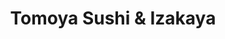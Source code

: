 ---
layout: place
title: "Tomoya Sushi & Izakaya"
permalink: /california/woodland-hills/tomoya-sushi-izakaya.html
stateAbbr: CA
stateName: California
cityName: Woodland Hills
seo:
  name: "Tomoya Sushi & Izakaya"
  type: Restaurant
  links: https://tomoyausa.com/?utm_source=google
description: "Lively, modern eatery featuring an extensive menu of creative sushi, cooked Japanese fare & sake. Tomoya Sushi & Izakaya serves delicious sushi in Woodland Hills, California. Try fresh Japanese dishes for a great dining experience. Available for takeout, delivery, lunch, and dinner."
place_id: ChIJecApyqaewoARvLHyyK-qNnU
photos:
  - name: >-
      places/ChIJecApyqaewoARvLHyyK-qNnU/photos/AeeoHcLfjTQs_WMRMkEFKb7ENJsUQIF5N3UuyOyqy67IELYDJ5SPw_IrqXJ2oq7NUpbMiSMtg4-_I5Vuu-x5Pf3gnVMeIY-FozuhQ1iEjh8baRigI04qnkSTusMuL8HOmaXhN988rnlkMc0IYSu2JT0iZ6Q9xEJtL9tPXv9xZMiYo7u3BRbwLrVsRhnD_rExVTbHzyJs7PPreCwra6dqmnIYqWk_KtE7qzbzxg5cCNN1tE04myxHb1N4bbXqk-7wjEtyZoS4EdmHc0HSNJIV8jD7QQ5UqClew_WK9_btS0lQ9tzq-9_298eTslsqgBS51ireQQ5iSiNmbIjTHTBGLHoqkGJ5VqK7wNs-m-gOI1TXSGNdK0H0N9DC2eHanrpJ65J4Imo19_xbMrPhPWMg0tsj9Nbp9swr28aSdMFw6cTGk2w
    widthPx: 4800
    heightPx: 3600
    authorAttributions:
      - displayName: HuckleBeary
        uri: https://maps.google.com/maps/contrib/110575962037442038796
        photoUri: >-
          https://lh3.googleusercontent.com/a-/ALV-UjVzE2IBkpcVnKFSOgpOi_Egi1lq9LqkVg7ADbygWwHULs-vKq38NA=s100-p-k-no-mo
    flagContentUri: >-
      https://www.google.com/local/imagery/report/?cb_client=maps_api_places.places_api&image_key=!1e10!2sCIHM0ogKEICAgID3htLFEA&hl=en-US
    googleMapsUri: >-
      https://www.google.com/maps/place//data=!3m4!1e2!3m2!1sCIHM0ogKEICAgID3htLFEA!2e10!4m2!3m1!1s0x80c29ea6ca29c079:0x7536aaafc8f2b1bc
  - name: >-
      places/ChIJecApyqaewoARvLHyyK-qNnU/photos/AeeoHcJKlTNdx2VgmBHm58N312nV06j6B9s0HKNgfxFP-YaLLvthk4__kN10LLeICpEy_ZnQ89_ngIk3_Yy0097QCbuHVcEyPf86geNuzc05XoSBiz8bfsdK1AatDAUDZKEAn9hdSP2u9l9CtmaLd-LL4bJp0hQJoNVo1rJnV6EydMrupQd8H7x0PAA9ki_3g4T7LdVQaGvg0AEMxd65PPbaTOgoDPKNUfYmQcsBdwILQDylpLR1WCTcL5xrZ8OmORQxCSWIopavy7JrGI6VXXawurJJXTi8c_QAKJZMTdm2s_IryA
    widthPx: 1800
    heightPx: 1414
    authorAttributions:
      - displayName: Tomoya Sushi & Izakaya
        uri: https://maps.google.com/maps/contrib/115069465773121818657
        photoUri: >-
          https://lh3.googleusercontent.com/a/ACg8ocL6CrkhnQ_grIu-KoRn3eKjr388UcrQnY207G0wr-9bmKTy1w=s100-p-k-no-mo
    flagContentUri: >-
      https://www.google.com/local/imagery/report/?cb_client=maps_api_places.places_api&image_key=!1e10!2sAF1QipPxTLHQLFQngB78T1IVfT3gdU7Ld_CcQtwoUjAO&hl=en-US
    googleMapsUri: >-
      https://www.google.com/maps/place//data=!3m4!1e2!3m2!1sAF1QipPxTLHQLFQngB78T1IVfT3gdU7Ld_CcQtwoUjAO!2e10!4m2!3m1!1s0x80c29ea6ca29c079:0x7536aaafc8f2b1bc
  - name: >-
      places/ChIJecApyqaewoARvLHyyK-qNnU/photos/AeeoHcKqAs7rcTxI68CJt3YEYKQwtwErPP3TJb4UuUoaKF2zWUuQZflt-KbGIurAGbdxrrThFoiqPmQkKq1vuaeC1GUcrnQAR6a_a4jmknNj-D7Hc-zwDQ-YXpp94EkBxSTFpfvr0p3sTqePHykUYCU6NVTFEaJVKWMvR7lqXbizuf_uDCiCn2Dkb3Vy5zN_r_YwTKFxPeccBPeXWPal2c1kfeiQnb_jd-QdFC71CxagEg2C96LLciY26FyJdi2tXy75BJtA-DeQXp3UgkvoLYb6ilb6BJGUY5TuOVX6IrOTslI6icL_hho-fTtmMNabeLOG3atxWu0PfyUBrlLtNGZnE18pXXe5iO_JFGUMjSpwlMBirfM3lwUzZ19inv3xz-49iPr7Tl8D-I4Uvnpuo2AP1XEEp2U7GsUQM6mxLdjtqBA
    widthPx: 4624
    heightPx: 3472
    authorAttributions:
      - displayName: Taylor Ketterling
        uri: https://maps.google.com/maps/contrib/114119141674479719293
        photoUri: >-
          https://lh3.googleusercontent.com/a-/ALV-UjWSSg4OnenY2_p0QVVMhh4aVuU07iSJl4IHk8Qlkx6px_2ZITpA=s100-p-k-no-mo
    flagContentUri: >-
      https://www.google.com/local/imagery/report/?cb_client=maps_api_places.places_api&image_key=!1e10!2sCIHM0ogKEICAgID37e-2Pg&hl=en-US
    googleMapsUri: >-
      https://www.google.com/maps/place//data=!3m4!1e2!3m2!1sCIHM0ogKEICAgID37e-2Pg!2e10!4m2!3m1!1s0x80c29ea6ca29c079:0x7536aaafc8f2b1bc
  - name: >-
      places/ChIJecApyqaewoARvLHyyK-qNnU/photos/AeeoHcLwombcsBNT2oskHa5id7X1QAzaR8nm2f5DIk2bjwOLBtKHz04mzdP4Gix2vnvviS75wAg-7RlxvsQ6yW-r45u4A5d5FYBUOBVHvoczH_xBP4j_oak0YSrXA9SJreafOXi-8E_Amch5Esg3HDgMU42an9vimSUdvbPfWyr3A5tNLgPh_zHOcLn-i5__XaKDbzuoqtVoe-VrT6HPLOr8VwtZ9yhtRzT9O7wmcRfOCe4mhKEMnga-KIAw0DVjBjCv9pbDKwt-K2DvEkOIpY5MgemEeVuAix88xFxAJFxDmSAGKSxq7tpl4K9p_h2NUo29gmO1kaVINQTPT8JawiPowy5QKSUxwdfoO_mf7ugmNTFcLrXL6WrqNW9BMXIrXj14JBJbjtT1X4Fbdeqs0HdPH012qqMm99XP58Z9L9C4zE0
    widthPx: 4000
    heightPx: 1868
    authorAttributions:
      - displayName: Yessica Quezada López
        uri: https://maps.google.com/maps/contrib/112598944794125220468
        photoUri: >-
          https://lh3.googleusercontent.com/a-/ALV-UjUIo4yB6z-99cqjijCKzidbOANZNdToDz4AZvKTpXwY2gtK0SNq=s100-p-k-no-mo
    flagContentUri: >-
      https://www.google.com/local/imagery/report/?cb_client=maps_api_places.places_api&image_key=!1e10!2sCIHM0ogKEICAgID7odr_HQ&hl=en-US
    googleMapsUri: >-
      https://www.google.com/maps/place//data=!3m4!1e2!3m2!1sCIHM0ogKEICAgID7odr_HQ!2e10!4m2!3m1!1s0x80c29ea6ca29c079:0x7536aaafc8f2b1bc
  - name: >-
      places/ChIJecApyqaewoARvLHyyK-qNnU/photos/AeeoHcI_Og-BSsdgDasdzwmmEnxPZJH9v2y-VYOxnluSUtXmgThV4QPT42zefMYSN16O1pyJL7MuHzA9tccg2yV0-P2Jg7tSYBLK8Db2WF7LYckboGFlBiEKJffL9iYFf8ApZZY6gRczUzxt_x12qthI9qMJpScFujxbEJ0bSva2B4ITSYl4RZ2EbPs7qG1fiZvE0tpZa2VJ9x8mtA0goDNaG23iAI6qntz2EOY82cPkV1E6wx3fia2vNX1shdlqVGmH-P4TWDbLNfzQ_oB4YqoFCHnPLwswzSOyBWfO8MnuEElYjJeaDIB3nMMA4Cd57TlSztlxUaQAn7FdYEx4aCQ0GFuuf9g7M5DRvO19SC59fUSVQ9npYtkkq4qFXl1mz6erXXOiwJfPStIrsAlxn6umYsQcaNcsJ_dOvfEbnalPsC--n1U
    widthPx: 3000
    heightPx: 4000
    authorAttributions:
      - displayName: Matan Benarush
        uri: https://maps.google.com/maps/contrib/117422932363319305375
        photoUri: >-
          https://lh3.googleusercontent.com/a-/ALV-UjUDnFvy4qGeHJpRd1tRV4v9h8sYOcuYmSSrVdNWjVEuE5WaR23edw=s100-p-k-no-mo
    flagContentUri: >-
      https://www.google.com/local/imagery/report/?cb_client=maps_api_places.places_api&image_key=!1e10!2sCIHM0ogKEICAgIC7iM6UxgE&hl=en-US
    googleMapsUri: >-
      https://www.google.com/maps/place//data=!3m4!1e2!3m2!1sCIHM0ogKEICAgIC7iM6UxgE!2e10!4m2!3m1!1s0x80c29ea6ca29c079:0x7536aaafc8f2b1bc
  - name: >-
      places/ChIJecApyqaewoARvLHyyK-qNnU/photos/AeeoHcJand-9Nk6tWGJDzH9TvcRRSk1wgxvC8wo0D4W8mKTXh3DtnuT4VNBn_i3pNRjQAb_pZljtH06EwQRZwk11we7vGh1j09NPbvsjL0JhIGoar6OBO3ZH-tqGxrEk5S6WFSf1Fn-HVyeYLM1r3Dhv9NIS43uhVRWdWCZA9lYD_yo6oQDOtQfXikMInAJSK5Rq2pNe01A_oGHjwUrvpw_7mybm0bNxdxOTMQtOZIMXGSzOJOTwi8xYrcso5ovY1VVNQO54eVM6CeWi-oaRWo0l1aVohWkXZqLKhc5TC3YRKrAibB50qnsTLX9mAheA4pwH1Jc6FRduZVR5bjDPNv8tt3z9zGBvA1DB0QosEVy5vxyQiUEvJdOwC_5orimIauorPOvnYAD96zWVyLZdDxdvPHJSlxce7yJ-34olYul23cavOSx1
    widthPx: 3024
    heightPx: 4032
    authorAttributions:
      - displayName: Carissa Liu
        uri: https://maps.google.com/maps/contrib/110025222509596900023
        photoUri: >-
          https://lh3.googleusercontent.com/a/ACg8ocJDrYwk7Ho-adW8TUPoslfDa8WnCFuKOAlm6eNeQYqWm07pyw=s100-p-k-no-mo
    flagContentUri: >-
      https://www.google.com/local/imagery/report/?cb_client=maps_api_places.places_api&image_key=!1e10!2sCIHM0ogKEICAgIC51LO5lgE&hl=en-US
    googleMapsUri: >-
      https://www.google.com/maps/place//data=!3m4!1e2!3m2!1sCIHM0ogKEICAgIC51LO5lgE!2e10!4m2!3m1!1s0x80c29ea6ca29c079:0x7536aaafc8f2b1bc
  - name: >-
      places/ChIJecApyqaewoARvLHyyK-qNnU/photos/AeeoHcKZDdhcKpdF2HVCktFRxSd3c3rgvm1zzyTd_eDHBYTgA5PC1UKH9w_2pukkF1Exx4AF5Q7kFAEi12im8zcO_Wao4s2H30f6ktBnDloMkufdycbwnUco6BE7bparIudFJq5VR3T4Lq9U4ti97sz_d3FbWMtngpxcD8tnNkgPG4H8dmlOMcds-SRdPJNgmWOFe5QF41LSLD4YQj8uHNiU049BAAFK3dL6wPK_YThbk_-dIa3fFwDPo_rbbc_EGANoEsvgYMxUOjX8MoTqB5jBlBeBtjqcHJ5h8P3FxmY5rwPY0-Ge3WIcRu5DHioD8LFzcqJDPFckxAvf_m3_wTGznzPstKdshBgG3dO2zZszHamD6nyYHr7EtX_4wthzX-8ccdQYBGysnrPqDublIhpYq9Hpedff0ijP5w9GeLmZ6Sc
    widthPx: 3000
    heightPx: 4000
    authorAttributions:
      - displayName: Apryl Redbird
        uri: https://maps.google.com/maps/contrib/110255028092983073637
        photoUri: >-
          https://lh3.googleusercontent.com/a-/ALV-UjWVmuEQVL9jOj9Y62FD8_Rt-pMB0MBXVyDKngwTIFU2QfYKSR4m=s100-p-k-no-mo
    flagContentUri: >-
      https://www.google.com/local/imagery/report/?cb_client=maps_api_places.places_api&image_key=!1e10!2sCIHM0ogKEICAgIClh7vNJw&hl=en-US
    googleMapsUri: >-
      https://www.google.com/maps/place//data=!3m4!1e2!3m2!1sCIHM0ogKEICAgIClh7vNJw!2e10!4m2!3m1!1s0x80c29ea6ca29c079:0x7536aaafc8f2b1bc
  - name: >-
      places/ChIJecApyqaewoARvLHyyK-qNnU/photos/AeeoHcJ15paOruPA700MbiIlx9wKDXJqYRDEqYzz_zzqdMM_x2WU1wQjpaNBtjZO9LE8p8DIMCGLFdSELRcqPDflzaoxrTgvMZx14DspEp7MX1d8bmjcgzbF0afxaWGScA4RYgaSO-3ZFOkVdU3iRtVJd4C66aO-MH7udj1tYkrR2zMZYyQIin0DVGdB_Y4d1b0w0cNjcIk-fh5jd81chjM-FnUONnfHm9_PUM6TWeNzOgiOhKxZWoVp94oTHufXYS7HNQOnB7VM45wThtf_6WG76FtCt1BvBPly-8kTr5F2AzeN4sTmekcuHLI5JktNoSTcmlGD5j8zQTBSV0-MwZYLudTb9wYTmfrnXyAzNaF8Tuj_lM9uFbqcsqNReRbSTAfJ7NL74fkYuklic1cyEeTdJeYiZKVPAKSRRMcyRCA4Lkfq7iDa
    widthPx: 1080
    heightPx: 1920
    authorAttributions:
      - displayName: Manoj Siva
        uri: https://maps.google.com/maps/contrib/106495316368871997000
        photoUri: >-
          https://lh3.googleusercontent.com/a-/ALV-UjUlsmZIDy86SN3IcAK8W1HeD7r-HrmS7HGWGVkQq6vexRwuTvsQpA=s100-p-k-no-mo
    flagContentUri: >-
      https://www.google.com/local/imagery/report/?cb_client=maps_api_places.places_api&image_key=!1e10!2sCIHM0ogKEICAgICp2oXfhAE&hl=en-US
    googleMapsUri: >-
      https://www.google.com/maps/place//data=!3m4!1e2!3m2!1sCIHM0ogKEICAgICp2oXfhAE!2e10!4m2!3m1!1s0x80c29ea6ca29c079:0x7536aaafc8f2b1bc
  - name: >-
      places/ChIJecApyqaewoARvLHyyK-qNnU/photos/AeeoHcI88hLeAzUmUi9EsLglPg8XsZIvRMono_YOVCrIcnRxPzIVk2NKKIOpeVOdeX1T6G9k3LD1cG0ObTiKseZyfWkZf8bYSZNsp7YA9o4q37QL0TLwg7ZJ3O43k9VIj0aEHvkf5VWauubvk-qjKXIjVtrI1bMu9PGd9U10KYqE6xkNvsdkTMXzgjIoysa5-Yi--okEmAV1MZ3tZ9MWre76DR5MO5cIDZ1Q0qm2zEp6TyHGiltBuKNfaJ3YGHk8F4f_LxPiPpJv_BaEG7rEr3AULBbl-D6iynYcaGZC-7993T4Not_D-Jby6vigzwkueiGOD7A5jYM8QnmbLFN_i-JTF4SPNjXDKXGEP4pMTI0nkKx8gK62tG7odfM3AWnnUCZ2tQfI0t7isSnWcFxgwB-1hvktXzv1PpUGH8TkA5Jf3Pkbzg
    widthPx: 3024
    heightPx: 4032
    authorAttributions:
      - displayName: Justin Dao
        uri: https://maps.google.com/maps/contrib/101786906702236767486
        photoUri: >-
          https://lh3.googleusercontent.com/a/ACg8ocI3tpTwiJbliLaLeY_JwRhOmG_16Ko8yQ3zKKuEGXIvRpqxUw=s100-p-k-no-mo
    flagContentUri: >-
      https://www.google.com/local/imagery/report/?cb_client=maps_api_places.places_api&image_key=!1e10!2sCIHM0ogKEICAgICJte6fEg&hl=en-US
    googleMapsUri: >-
      https://www.google.com/maps/place//data=!3m4!1e2!3m2!1sCIHM0ogKEICAgICJte6fEg!2e10!4m2!3m1!1s0x80c29ea6ca29c079:0x7536aaafc8f2b1bc
  - name: >-
      places/ChIJecApyqaewoARvLHyyK-qNnU/photos/AeeoHcIQ6y3pSjOcpm_PwKhADcY7jf7XrFBwrw-3j9XniKfka375s79Hd4HSKwYWR9y68n6nwkuUefwDo8U6x_tJgmgKG_slNLxEa0XQDecl8DI_igPLH8eiGwPf-hBZamiaHwJT5MALgyZdtUh4J_r-m44lMqHExNJMQfPMAFNmHcWNf4ix13yMnQ01bv_LQ_WkxdUxm8Na-jzr2XzlGWm6Giga6q5VSt1y-97v0BcPH7a3OiJG-kz1-ctL5H6DDEIaKEk2MNUOrEcicsOdPmfoagMC--Q0cU_F2mHYM7BfuIS-QJyOygIp429MtKVqur5sq-NfoZdW_IJPU49IwTyM1Dnzniq5mxTT8qswc1s_h3gl5k3jwpoz2aRpJFbuxWSTE_x_5CEI-T4Oia92T7Un3pBllj-51OQs-kMAfCrXRW44ISzW
    widthPx: 3024
    heightPx: 4032
    authorAttributions:
      - displayName: Justin Dao
        uri: https://maps.google.com/maps/contrib/101786906702236767486
        photoUri: >-
          https://lh3.googleusercontent.com/a/ACg8ocI3tpTwiJbliLaLeY_JwRhOmG_16Ko8yQ3zKKuEGXIvRpqxUw=s100-p-k-no-mo
    flagContentUri: >-
      https://www.google.com/local/imagery/report/?cb_client=maps_api_places.places_api&image_key=!1e10!2sCIHM0ogKEICAgICJte6fggE&hl=en-US
    googleMapsUri: >-
      https://www.google.com/maps/place//data=!3m4!1e2!3m2!1sCIHM0ogKEICAgICJte6fggE!2e10!4m2!3m1!1s0x80c29ea6ca29c079:0x7536aaafc8f2b1bc
address: '6020 Canoga Ave #100, Woodland Hills, CA 91367, USA'
street: '6020 Canoga Ave #100'
city: Woodland Hills
state: CA
zip: '91367'
country: USA
neighborhood: Woodland Hills
latitude: '34.180105'
longitude: '-118.597056'
accessibility_options:
  wheelchairAccessibleParking: true
  wheelchairAccessibleEntrance: true
  wheelchairAccessibleRestroom: true
  wheelchairAccessibleSeating: true
business_status: OPERATIONAL
name: Tomoya Sushi & Izakaya
google_maps_links:
  directionsUri: >-
    https://www.google.com/maps/dir//''/data=!4m7!4m6!1m1!4e2!1m2!1m1!1s0x80c29ea6ca29c079:0x7536aaafc8f2b1bc!3e0
  placeUri: https://maps.google.com/?cid=8446125823147291068
  writeAReviewUri: >-
    https://www.google.com/maps/place//data=!4m3!3m2!1s0x80c29ea6ca29c079:0x7536aaafc8f2b1bc!12e1
  reviewsUri: >-
    https://www.google.com/maps/place//data=!4m4!3m3!1s0x80c29ea6ca29c079:0x7536aaafc8f2b1bc!9m1!1b1
  photosUri: >-
    https://www.google.com/maps/place//data=!4m3!3m2!1s0x80c29ea6ca29c079:0x7536aaafc8f2b1bc!10e5
primary_type: Japanese Restaurant
opening_hours:
  regular: null
  current: null
secondary_opening_hours:
  regular:
    weekdayDescriptions: null
    type: null
  current:
    weekdayDescriptions: null
    type: null
phone: (818) 703-0318
price_level: PRICE_LEVEL_MODERATE
price_range: $30 &ndash; $50
rating: '4.1'
rating_count: 0
website: https://tomoyausa.com/?utm_source=google
reviews:
  - name: >-
      places/ChIJecApyqaewoARvLHyyK-qNnU/reviews/ChdDSUhNMG9nS0VJQ0FnSUNfa0lIc2hBRRAB
    relativePublishTimeDescription: 3 months ago
    rating: 5
    text:
      text: >-
        Great experience very friendly staff ready to meet your every need. Came
        here with my gym league basketball team, go team yellow(if you know you
        know) and we had a blast drinking miso soup and diving down on some
        fantastic rolls. So yummy and also delicious will definitely be
        recommending this to the pickle ball fellas!
      languageCode: en
    originalText:
      text: >-
        Great experience very friendly staff ready to meet your every need. Came
        here with my gym league basketball team, go team yellow(if you know you
        know) and we had a blast drinking miso soup and diving down on some
        fantastic rolls. So yummy and also delicious will definitely be
        recommending this to the pickle ball fellas!
      languageCode: en
    authorAttribution:
      displayName: Sawyer Brown
      uri: https://www.google.com/maps/contrib/116045370199388607526/reviews
      photoUri: >-
        https://lh3.googleusercontent.com/a-/ALV-UjUD89opFRmXeqnroYwSsA2PsR5GVduYhkGLnTGT-Ui4h6YRfJQRZA=s128-c0x00000000-cc-rp-mo
    publishTime: '2025-01-12T00:35:18.164657Z'
    flagContentUri: >-
      https://www.google.com/local/review/rap/report?postId=ChdDSUhNMG9nS0VJQ0FnSUNfa0lIc2hBRRAB&d=17924085&t=1
    googleMapsUri: >-
      https://www.google.com/maps/reviews/data=!4m6!14m5!1m4!2m3!1sChdDSUhNMG9nS0VJQ0FnSUNfa0lIc2hBRRAB!2m1!1s0x80c29ea6ca29c079:0x7536aaafc8f2b1bc
  - name: >-
      places/ChIJecApyqaewoARvLHyyK-qNnU/reviews/ChZDSUhNMG9nS0VJQ0FnSURwaU4tZUJBEAE
    relativePublishTimeDescription: a year ago
    rating: 5
    text:
      text: >-
        This was a good find! I happen to get over here during the week. The
        sushi chef "Ken" was entertaining very talkative and a great sushi chef.
        It was a nice relaxing evening the place wasn't too crowded parking was
        easy and the mail for two of us was around $100. I will go back!  They
        had a very nice variety of rolls. The albacore spicy sashimi was
        delicious.
      languageCode: en
    originalText:
      text: >-
        This was a good find! I happen to get over here during the week. The
        sushi chef "Ken" was entertaining very talkative and a great sushi chef.
        It was a nice relaxing evening the place wasn't too crowded parking was
        easy and the mail for two of us was around $100. I will go back!  They
        had a very nice variety of rolls. The albacore spicy sashimi was
        delicious.
      languageCode: en
    authorAttribution:
      displayName: Kirt Kingzett
      uri: https://www.google.com/maps/contrib/101798388379799378999/reviews
      photoUri: >-
        https://lh3.googleusercontent.com/a-/ALV-UjWrvXXgeldgcH7m75HH0yiFxa1sXDrISCg9OMkFy_1RBT4xb9Zd=s128-c0x00000000-cc-rp-mo-ba7
    publishTime: '2023-08-15T04:45:42.114183Z'
    flagContentUri: >-
      https://www.google.com/local/review/rap/report?postId=ChZDSUhNMG9nS0VJQ0FnSURwaU4tZUJBEAE&d=17924085&t=1
    googleMapsUri: >-
      https://www.google.com/maps/reviews/data=!4m6!14m5!1m4!2m3!1sChZDSUhNMG9nS0VJQ0FnSURwaU4tZUJBEAE!2m1!1s0x80c29ea6ca29c079:0x7536aaafc8f2b1bc
  - name: >-
      places/ChIJecApyqaewoARvLHyyK-qNnU/reviews/ChdDSUhNMG9nS0VJQ0FnSURwaG82V2pRRRAB
    relativePublishTimeDescription: a year ago
    rating: 4
    text:
      text: >-
        *This is NOT an all you eat sushi place *


        Fun sushi spot with lots of sushi and a few non sushi items. It’s
        definitely a little bit more on the pricier side than other sushi places
        in town but you can’t go wrong with the fresh fish. I got the crunchy
        shrimp tempura roll and it was delicious. I love the eel sauce it comes
        with. We got a couple other sushi’s to try. They have some great non
        rice sushi options as well.


        I deducted one star for service. I had to ask for soy sauce twice and a
        glass of water twice before it was given to me. We had about three
        different waiters so I’m not sure if it all got mixed in between the
        people switching out but service is an area of improvement. I love the
        ambiance of this spot. They have both indoor and outdoor seating.
      languageCode: en
    originalText:
      text: >-
        *This is NOT an all you eat sushi place *


        Fun sushi spot with lots of sushi and a few non sushi items. It’s
        definitely a little bit more on the pricier side than other sushi places
        in town but you can’t go wrong with the fresh fish. I got the crunchy
        shrimp tempura roll and it was delicious. I love the eel sauce it comes
        with. We got a couple other sushi’s to try. They have some great non
        rice sushi options as well.


        I deducted one star for service. I had to ask for soy sauce twice and a
        glass of water twice before it was given to me. We had about three
        different waiters so I’m not sure if it all got mixed in between the
        people switching out but service is an area of improvement. I love the
        ambiance of this spot. They have both indoor and outdoor seating.
      languageCode: en
    authorAttribution:
      displayName: Larissa M
      uri: https://www.google.com/maps/contrib/107207200948895729280/reviews
      photoUri: >-
        https://lh3.googleusercontent.com/a-/ALV-UjWrEhymOaE7cdmzVGeRB8kySQyoeZZ5QqP-P1c8ylkCMrFwYLvs=s128-c0x00000000-cc-rp-mo-ba5
    publishTime: '2023-08-20T20:08:17.182151Z'
    flagContentUri: >-
      https://www.google.com/local/review/rap/report?postId=ChdDSUhNMG9nS0VJQ0FnSURwaG82V2pRRRAB&d=17924085&t=1
    googleMapsUri: >-
      https://www.google.com/maps/reviews/data=!4m6!14m5!1m4!2m3!1sChdDSUhNMG9nS0VJQ0FnSURwaG82V2pRRRAB!2m1!1s0x80c29ea6ca29c079:0x7536aaafc8f2b1bc
  - name: >-
      places/ChIJecApyqaewoARvLHyyK-qNnU/reviews/ChdDSUhNMG9nS0VJQ0FnSUN4OE9yWnp3RRAB
    relativePublishTimeDescription: a year ago
    rating: 5
    text:
      text: >-
        Loved this place. The atmosphere was great, choices of a booth or the
        sushi bar, which both are nice and clean.


        Service, was great they were nice and helpful with any questions or
        suggestions


        Food, was great, I tried their chefs special the dragon ballz which was
        great, in my pictures it's the with flower looking piece. Also had the
        desert Crispy Haven which was a treat.


        Overall, loved this place.
      languageCode: en
    originalText:
      text: >-
        Loved this place. The atmosphere was great, choices of a booth or the
        sushi bar, which both are nice and clean.


        Service, was great they were nice and helpful with any questions or
        suggestions


        Food, was great, I tried their chefs special the dragon ballz which was
        great, in my pictures it's the with flower looking piece. Also had the
        desert Crispy Haven which was a treat.


        Overall, loved this place.
      languageCode: en
    authorAttribution:
      displayName: Benjamin Cassidy
      uri: https://www.google.com/maps/contrib/117940459308832593767/reviews
      photoUri: >-
        https://lh3.googleusercontent.com/a-/ALV-UjVUvyn2_SKzaI4_LRc0h6rF1bKmTvJK-40J_7pJYLCQCK0ErgaQ=s128-c0x00000000-cc-rp-mo-ba5
    publishTime: '2023-05-09T04:06:56.318165Z'
    flagContentUri: >-
      https://www.google.com/local/review/rap/report?postId=ChdDSUhNMG9nS0VJQ0FnSUN4OE9yWnp3RRAB&d=17924085&t=1
    googleMapsUri: >-
      https://www.google.com/maps/reviews/data=!4m6!14m5!1m4!2m3!1sChdDSUhNMG9nS0VJQ0FnSUN4OE9yWnp3RRAB!2m1!1s0x80c29ea6ca29c079:0x7536aaafc8f2b1bc
  - name: >-
      places/ChIJecApyqaewoARvLHyyK-qNnU/reviews/ChZDSUhNMG9nS0VJQ0FnSUNfcl82T2JREAE
    relativePublishTimeDescription: 2 months ago
    rating: 5
    text:
      text: >-
        Great food! Clam miso soup was great! Sushi was great. The staff were
        super friendly and had our food out quick. Lots of parking near by.
        Didn’t feel sick the next day, that’s a bonus in my book. 10/10
      languageCode: en
    originalText:
      text: >-
        Great food! Clam miso soup was great! Sushi was great. The staff were
        super friendly and had our food out quick. Lots of parking near by.
        Didn’t feel sick the next day, that’s a bonus in my book. 10/10
      languageCode: en
    authorAttribution:
      displayName: Michael Barner
      uri: https://www.google.com/maps/contrib/113439728071975395161/reviews
      photoUri: >-
        https://lh3.googleusercontent.com/a-/ALV-UjWEUJmmfDKjmUe7AQ9Gz9-TwS5LqjHoVTFYL4XLbpFvcycVxTDJ=s128-c0x00000000-cc-rp-mo-ba2
    publishTime: '2025-01-20T04:34:45.019251Z'
    flagContentUri: >-
      https://www.google.com/local/review/rap/report?postId=ChZDSUhNMG9nS0VJQ0FnSUNfcl82T2JREAE&d=17924085&t=1
    googleMapsUri: >-
      https://www.google.com/maps/reviews/data=!4m6!14m5!1m4!2m3!1sChZDSUhNMG9nS0VJQ0FnSUNfcl82T2JREAE!2m1!1s0x80c29ea6ca29c079:0x7536aaafc8f2b1bc
parking_options:
  freeParkingLot: true
  freeStreetParking: true
  valetParking: false
payment_options:
  acceptsCreditCards: true
  acceptsDebitCards: true
  acceptsCashOnly: false
  acceptsNfc: true
allow_dogs: null
curbside_pickup: true
delivery: true
dine_in: true
good_for_children: true
good_for_groups: true
good_for_sports: false
live_music: false
menu_for_children: true
outdoor_seating: true
reservable: true
restroom: true
serves_beer: true
serves_breakfast: false
serves_brunch: false
serves_cocktails: true
serves_coffee: true
serves_dinner: true
serves_dessert: true
serves_lunch: true
serves_vegetarian_food: true
serves_wine: true
takeout: true
update_category: essentials
summary: >-
  Lively, modern eatery featuring an extensive menu of creative sushi, cooked
  Japanese fare & sake.

---